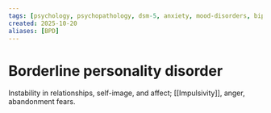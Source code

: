 ```yaml
---
tags: [psychology, psychopathology, dsm-5, anxiety, mood-disorders, bipolar, eating-disorders, personality-disorders, dissociation, schizophrenia, psychotherapy, cbt, medication, ect]
created: 2025-10-20
aliases: [BPD]
---
```

# Borderline personality disorder

Instability in relationships, self-image, and affect; [[Impulsivity]], anger, abandonment fears.
